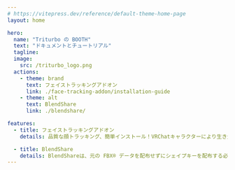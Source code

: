 ```yaml
---
# https://vitepress.dev/reference/default-theme-home-page
layout: home

hero:
  name: "Triturbo の BOOTH"
  text: "ドキュメントとチュートリアル"
  tagline: 
  image:
    src: /triturbo_logo.png
  actions:
    - theme: brand
      text: フェイストラッキングアドオン
      link: ./face-tracking-addon/installation-guide
    - theme: alt
      text: BlendShare
      link: ./blendshare/

features:
  - title: フェイストラッキングアドオン
    details: 品質な顔トラッキング、簡単インストール！VRChatキャラクターにより生き生きとした表情と動きを追加しましょう！VRChat専用に設計されたフェイストラッキングアドオンは、目の細かな動きから滑らかな口の表情まで、精密な顔のキャプチャを簡単に提供します。

  - title: BlendShare
    details: BlendShareは、元の FBX® データを配布せずにシェイプキーを配布する必要があるクリエイター向けのUnityツールです。
---
```



